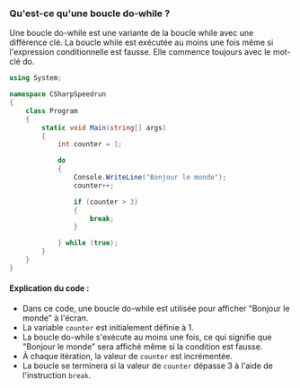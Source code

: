 ### Qu'est-ce qu'une boucle do-while ?

Une boucle do-while est une variante de la boucle while avec une différence clé. La boucle while est exécutée au moins une fois même si l'expression conditionnelle est fausse. Elle commence toujours avec le mot-clé do.

```csharp
using System;

namespace CSharpSpeedrun
{
    class Program
    {
        static void Main(string[] args)
        {
            int counter = 1;

            do
            {
                Console.WriteLine("Bonjour le monde");
                counter++;

                if (counter > 3)
                {
                    break;
                }

            } while (true);
        }
    }
}
```

#### Explication du code :
- Dans ce code, une boucle do-while est utilisée pour afficher "Bonjour le monde" à l'écran.
- La variable `counter` est initialement définie à 1.
- La boucle do-while s'exécute au moins une fois, ce qui signifie que "Bonjour le monde" sera affiché même si la condition est fausse.
- À chaque itération, la valeur de `counter` est incrémentée.
- La boucle se terminera si la valeur de `counter` dépasse 3 à l'aide de l'instruction `break`.
